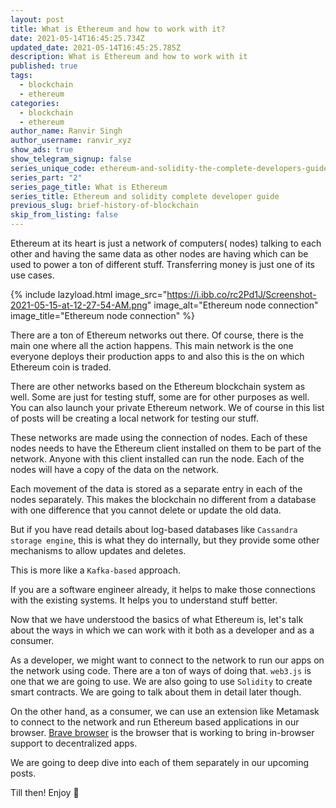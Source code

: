 ```yaml
---
layout: post
title: What is Ethereum and how to work with it?
date: 2021-05-14T16:45:25.734Z
updated_date: 2021-05-14T16:45:25.785Z
description: What is Ethereum and how to work with it
published: true
tags:
  - blockchain
  - ethereum
categories:
  - blockchain
  - ethereum
author_name: Ranvir Singh
author_username: ranvir_xyz
show_ads: true
show_telegram_signup: false
series_unique_code: ethereum-and-solidity-the-complete-developers-guide
series_part: "2"
series_page_title: What is Ethereum
series_title: Ethereum and solidity complete developer guide
previous_slug: brief-history-of-blockchain
skip_from_listing: false
---
```

Ethereum at its heart is just a network of computers( nodes) talking to each other and having the same data as other nodes are having which can be used to power a ton of different stuff. Transferring money is just one of its use cases.

{% include lazyload.html image_src="https://i.ibb.co/rc2Pd1J/Screenshot-2021-05-15-at-12-27-54-AM.png" image_alt="Ethereum node connection" image_title="Ethereum node connection" %}

There are a ton of Ethereum networks out there. Of course, there is the main one where all the action happens. This main network is the one everyone deploys their production apps to and also this is the on which Ethereum coin is traded.

There are other networks based on the Ethereum blockchain system as well. Some are just for testing stuff, some are for other purposes as well. You can also launch your private Ethereum network. We of course in this list of posts will be creating a local network for testing our stuff.

These networks are made using the connection of nodes. Each of these nodes needs to have the Ethereum client installed on them to be part of the network. Anyone with this client installed can run the node. Each of the nodes will have a copy of the data on the network.

Each movement of the data is stored as a separate entry in each of the nodes separately. This makes the blockchain no different from a database with one difference that you cannot delete or update the old data.

But if you have read details about log-based databases like `Cassandra storage engine`, this is what they do internally, but they provide some other mechanisms to allow updates and deletes.

This is more like a `Kafka-based` approach.

If you are a software engineer already, it helps to make those connections with the existing systems. It helps you to understand stuff better.

Now that we have understood the basics of what Ethereum is, let's talk about the ways in which we can work with it both as a developer and as a consumer.

As a developer, we might want to connect to the network to run our apps on the network using code. There are a ton of ways of doing that. `web3.js` is one that we are going to use. We are also going to use `Solidity` to create smart contracts. We are going to talk about them in detail later though.

On the other hand, as a consumer, we can use an extension like Metamask to connect to the network and run Ethereum based applications in our browser. [Brave browser](https://brave.com/) is the browser that is working to bring in-browser support to decentralized apps.

We are going to deep dive into each of them separately in our upcoming posts.

Till then! Enjoy 🎉